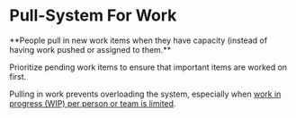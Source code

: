 # Pull-System For Work

<summary>
**People pull in new work items when they have capacity (instead of having work pushed or assigned to them.**
</summary>

Prioritize pending work items to ensure that important items are worked on first.

Pulling in work prevents overloading the system, especially when [work in progress (WIP) per person or team is limited](section:limit-work-in-progress).
